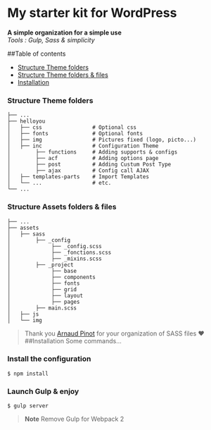 # My starter kit for WordPress
**A simple organization for a simple use**  
*Tools : Gulp, Sass & simplicity*

##Table of contents
  - [Structure Theme folders](#structure-theme-folder)
  - [Structure Theme folders & files](#structure-theme-folder)
  - [Installation](#installation)


### Structure Theme folders
```
├── ...
├── helloyou
│   ├── css                # Optional css
│   ├── fonts              # Optional fonts
│   ├── img                # Pictures fixed (logo, picto...)
│   ├── inc                # Configuration Theme
│        ├── functions     # Adding supports & configs 
│        ├── acf           # Adding options page
│        ├── post          # Adding Custum Post Type
│        ├── ajax          # Config call AJAX
│   ├── templates-parts    # Import Templates
│   └── ...                # etc.
└── ...
```

### Structure Assets folders & files
```
├── ...
├── assets
│   ├── sass
│        ├── _config
│             ├── _config.scss
│             ├── _fonctions.scss
│             ├── _mixins.scss
│        ├── _project
│             ├── base
│             ├── components
│             ├── fonts
│             ├── grid
│             ├── layout
│             ├── pages
│        ├── main.scss
│   ├── js
│   └── img
```

> Thank you [Arnaud Pinot](https://github.com/arnvvd) for your organization of SASS files ❤  
##Installation 
Some commands...

### Install the configuration
`$ npm install`

### Launch Gulp & enjoy
`$ gulp server`

> **Note** 
> Remove Gulp for Webpack 2


